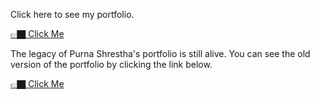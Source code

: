 Click here to see my portfolio.

[👉🏿 Click Me](https://purnashrestha.com.np/)

The legacy of Purna Shrestha's portfolio is still alive. You can see the old version of the portfolio by clicking the link below.

[👉🏿 Click Me](https://legacy.purnashrestha.com.np)